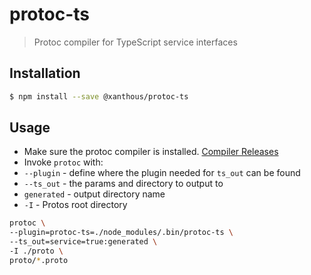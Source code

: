 # protoc-ts
> Protoc compiler for TypeScript service interfaces

## Installation

````sh
$ npm install --save @xanthous/protoc-ts
````

## Usage
* Make sure the protoc compiler is installed. [Compiler Releases](https://github.com/google/protobuf/releases/tag/v3.5.0)
* Invoke `protoc` with:
* `--plugin` - define where the plugin needed for `ts_out` can be found
* `--ts_out` - the params and directory to output to 
* `generated` - output directory name
* `-I` - Protos root directory

```sh
protoc \
--plugin=protoc-ts=./node_modules/.bin/protoc-ts \
--ts_out=service=true:generated \
-I ./proto \
proto/*.proto
```
